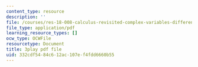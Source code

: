 ```yaml
---
content_type: resource
description: ''
file: /courses/res-18-008-calculus-revisited-complex-variables-differential-equations-and-linear-algebra-fall-2011/332cdf5484c612ac107ef4fdd6660b55_UGiED1HPB08.pdf
file_type: application/pdf
learning_resource_types: []
ocw_type: OCWFile
resourcetype: Document
title: 3play pdf file
uid: 332cdf54-84c6-12ac-107e-f4fdd6660b55
---
```

